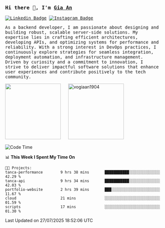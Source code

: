 ### <samp>Hi there 👋, I'm <a href="https://www.linkedin.com/in/vogiaan1904/" target="_blank">Gia An</a></samp>

<samp> [![Linkedin Badge](https://img.shields.io/badge/-LinkedIn-0e76a8?style=flat-square&logo=Linkedin&logoColor=white)](https://linkedin.com/in/vogiaan1904)
[![Instagram Badge](https://img.shields.io/badge/-Instagram-e4405f?style=flat-square&logo=Instagram&logoColor=white)](https://instagram.com/_.ja.ann_/) </samp> 

<samp>As a backend developer, I am passionate about designing and building robust, scalable server-side solutions. My expertise lies in crafting efficient architectures, developing APIs, and optimizing systems for performance and reliability. With a strong interest in DevOps practices, I continuously explore strategies for seamless integration, deployment automation, and infrastructure management. Driven by curiosity and a commitment to innovation, I strive to deliver impactful software solutions that enhance user experiences and contribute positively to the tech community.</samp>



<div>
  <img height="180em" src="https://github-readme-stats.vercel.app/api/top-langs/?username=vogiaan1904&show_icons=true&hide_border=true&layout=compact&langs_count=10&theme=transparent&include_orgs=true"/>
  &nbsp;&nbsp;&nbsp;&nbsp;
  <img height="180em" src="https://github-readme-stats.vercel.app/api?username=vogiaan1904&show_icons=true&hide_border=true&&count_private=true&include_all_commits=true&theme=transparent&locale=en" alt="vogiaan1904" />
</div>






<!--START_SECTION:waka-->
![Code Time](http://img.shields.io/badge/Code%20Time-1%2C232%20hrs%2038%20mins-blue)

📊 **This Week I Spent My Time On** 

```text
🐱‍💻 Projects: 
tanca-performance        9 hrs 38 mins       ███████████░░░░░░░░░░░░░░   42.29 % 
tanca-api                9 hrs 34 mins       ███████████░░░░░░░░░░░░░░   42.03 % 
portfolio-website        2 hrs 39 mins       ███░░░░░░░░░░░░░░░░░░░░░░   11.67 % 
cloud                    21 mins             ░░░░░░░░░░░░░░░░░░░░░░░░░   01.59 % 
scripts                  17 mins             ░░░░░░░░░░░░░░░░░░░░░░░░░   01.30 % 
```


 Last Updated on 27/07/2025 18:52:06 UTC
<!--END_SECTION:waka-->
